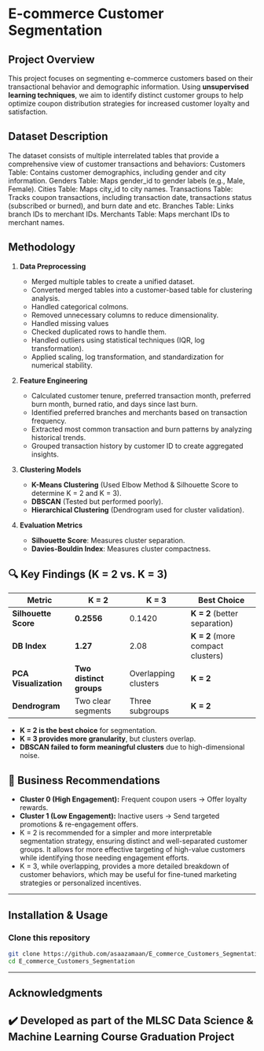 # E-commerce Customer Segmentation

## Project Overview
This project focuses on segmenting e-commerce customers based on their transactional behavior and demographic information. Using **unsupervised learning techniques**, we aim to identify distinct customer groups to help optimize coupon distribution strategies for increased customer loyalty and satisfaction.

## Dataset Description
The dataset consists of multiple interrelated tables that provide a comprehensive view of customer transactions and behaviors:
Customers Table: Contains customer demographics, including gender and city information.
Genders Table: Maps gender_id to gender labels (e.g., Male, Female).
Cities Table: Maps city_id to city names.
Transactions Table: Tracks coupon transactions, including transaction date, transactions status (subscribed or burned), and burn date and etc.
Branches Table: Links branch IDs to merchant IDs.
Merchants Table: Maps merchant IDs to merchant names.

## Methodology
1. **Data Preprocessing**
   - Merged multiple tables to create a unified dataset.
   - Converted merged tables into a customer-based table for clustering analysis.
   - Handled categorical colmons.
   - Removed unnecessary columns to reduce dimensionality.
   - Handled missing values
   - Checked duplicated rows to handle them.
   - Handled outliers using statistical techniques (IQR, log transformation).
   - Applied scaling, log transformation, and standardization for numerical stability.
       
2. **Feature Engineering**
   - Calculated customer tenure, preferred transaction month, preferred burn month, burned ratio, and days since last burn.
   - Identified preferred branches and merchants based on transaction frequency.
   - Extracted most common transaction and burn patterns by analyzing historical trends.
   - Grouped transaction history by customer ID to create aggregated insights.

3. **Clustering Models**
   - **K-Means Clustering** (Used Elbow Method & Silhouette Score to determine K = 2 and K = 3).
   - **DBSCAN** (Tested but performed poorly).
   - **Hierarchical Clustering** (Dendrogram used for cluster validation).

4. **Evaluation Metrics**
   - **Silhouette Score**: Measures cluster separation.
   - **Davies-Bouldin Index**: Measures cluster compactness.

## 🔍 Key Findings (K = 2 vs. K = 3)
| Metric | K = 2 | K = 3 | Best Choice |
|--------|------|------|--------------|
| **Silhouette Score** | **0.2556** | 0.1420 | **K = 2** (better separation) |
| **DB Index** | **1.27** | 2.08 | **K = 2** (more compact clusters) |
| **PCA Visualization** | **Two distinct groups** | Overlapping clusters | **K = 2** |
| **Dendrogram** | Two clear segments | Three subgroups | **K = 2** |

- **K = 2 is the best choice** for segmentation.
- **K = 3 provides more granularity**, but clusters overlap.
- **DBSCAN failed to form meaningful clusters** due to high-dimensional noise.

## 🎯 Business Recommendations
- **Cluster 0 (High Engagement):** Frequent coupon users → Offer loyalty rewards.
- **Cluster 1 (Low Engagement):** Inactive users → Send targeted promotions & re-engagement offers.
- K = 2 is recommended for a simpler and more interpretable segmentation strategy, ensuring distinct and well-separated customer groups. It allows for more effective targeting of high-value customers while identifying those needing engagement efforts.
- K = 3, while overlapping, provides a more detailed breakdown of customer behaviors, which may be useful for fine-tuned marketing strategies or personalized incentives.

---

## **Installation & Usage**
### **Clone this repository**
```bash
git clone https://github.com/asaazamaan/E_commerce_Customers_Segmentation.git
cd E_commerce_Customers_Segmentation
```

---
## **Acknowledgments**
✔️ **Developed as part of the MLSC Data Science & Machine Learning Course Graduation Project**  
---

